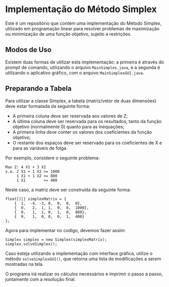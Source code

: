 <!DOCTYPE html>
<html>
<head>
</head>
<body>
	<h1>Implementação do Método Simplex</h1>
	<p>Este é um repositório que contém uma implementação do Método Simplex, utilizado em programação linear para resolver problemas de maximização ou minimização de uma função objetivo, sujeito a restrições.</p>
 <h2>Modos de Uso</h2>
<p>Existem duas formas de utilizar esta implementação: a primeira é através do prompt de comando, utilizando o arquivo <code>MainSimplex.java</code>, e a segunda é utilizando o aplicativo gráfico, com o arquivo <code>MainSimplexGUI.java</code>.</p>

<h2>Preparando a Tabela</h2>
<p>Para utilizar a classe Simplex, a tabela (matriz/vetor de duas dimensões) deve estar formatada da seguinte forma:</p>
<ul>
	<li>A primeira coluna deve ser reservada aos valores de Z;</li>
	<li>A última coluna deve ser reservada para os resultados, tanto da função objetivo (normalmente 0) quanto para as inequações;</li>
	<li>A primeira linha deve conter os valores dos coeficientes da função objetivo;</li>
	<li>O restante dos espaços deve ser reservado para os coeficientes de X e para as variáveis de folga.</li>
</ul>

<p>Por exemplo, considere o seguinte problema:</p>

<pre><code>Max Z: 4 X1 + 3 X2
s.a. 2 X1 + 1 X2 >= 1000
     1 X1 + 1 X2 >= 800
     1 X1        >= 400
</code></pre>
 <p>Neste caso, a matriz deve ser construída da seguinte forma:</p>

<pre><code>float[][] simplexMatrix = {
    {  1,  -4, -3, 0,  0,  0,  0},
    {  0,   2,  1, 1,  0,  0,  1000},
    {  0,   1,  1, 0,  1,  0,  800},
    {  0,   1,  0, 0,  0,  1,  400}
};
</code></pre>
<p>Agora para implementar no codigo, devemos fazer assim:</p>
<pre><code>Simplex simplex = new Simplex(simplexMatrix);
simplex.solveSimplex();
</code></pre>
 <p>Caso esteja utilizando a implementação com interface gráfica, utilize o método <code>solveSimplexGUI()</code>, que retorna uma lista de modificações a serem mostradas na tela.</p>

<p>O programa irá realizar os cálculos necessários e imprimir o passo a passo, juntamente com a resolução final.</p>
</body>
</html>
